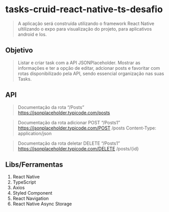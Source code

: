 # tasks-cruid-react-native-ts-desafio
> A aplicação será construída utilizando o framework React Native ultilizando o expo para visualização do projeto, para aplicativos android e Ios.

## Objetivo

>Listar e criar task com a API JSONPlaceholder. Mostrar as informações e ter a opção de editar, adcionar posts e favoritar com rotas disponibilizado pela API, sendo essencial organização nas suas Tasks.

## API 

>Documentação da rota “/Posts”
https://jsonplaceholder.typicode.com/posts

>Documentação da rota adicionar POST “/Posts1”
https://jsonplaceholder.typicode.com/POST /posts Content-Type: application/json

>Documentação da rota deletar DELETE “/Posts1”
https://jsonplaceholder.typicode.com/DELETE /posts/{id}


## Libs/Ferramentas 
1. React Native
2. TypeScript
3. Axios
4. Styled Component
7. React Navigation
8. React Native Async Storage
